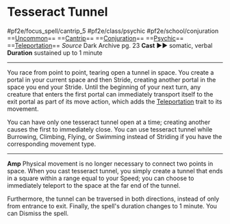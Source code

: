 # Tesseract Tunnel
#pf2e/focus_spell/cantrip_5 #pf2e/class/psychic #pf2e/school/conjuration 
==[Uncommon](rules/traits/uncommon.md)== ==[Cantrip](rules/traits/cantrip.md)== ==[Conjuration](rules/traits/conjuration.md)== ==[Psychic](../../../Traits/Psychic.md)== ==[Teleportation](rules/traits/teleportation.md)==
*Source* Dark Archive pg. 23
**Cast** ►► somatic, verbal
**Duration** sustained up to 1 minute

---
You race from point to point, tearing open a tunnel in space. You create a portal in your current space and then Stride, creating another portal in the space you end your Stride. Until the beginning of your next turn, any creature that enters the first portal can immediately transport itself to the exit portal as part of its move action, which adds the [Teleportation](rules/traits/teleportation.md) trait to its movement.

You can have only one tesseract tunnel open at a time; creating another causes the first to immediately close. You can use tesseract tunnel while Burrowing, Climbing, Flying, or Swimming instead of Striding if you have the corresponding movement type.

<hr>

**Amp** Physical movement is no longer necessary to connect two points in space. When you cast tesseract tunnel, you simply create a tunnel that ends in a square within a range equal to your Speed; you can choose to immediately teleport to the space at the far end of the tunnel.

Furthermore, the tunnel can be traversed in both directions, instead of only from entrance to exit. Finally, the spell's duration changes to 1 minute. You can Dismiss the spell.